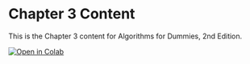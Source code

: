 # Chapter 3 Content
This is the Chapter 3 content for Algorithms for Dummies, 2nd Edition.

[![Open in Colab](https://colab.research.google.com/assets/colab-badge.svg)](https://colab.research.google.com/github/lmassaron/algo4d_2ed/blob/master/Chapter03/A4D2E%3B%2003%3B%20Colab%20Examples.ipynb)
